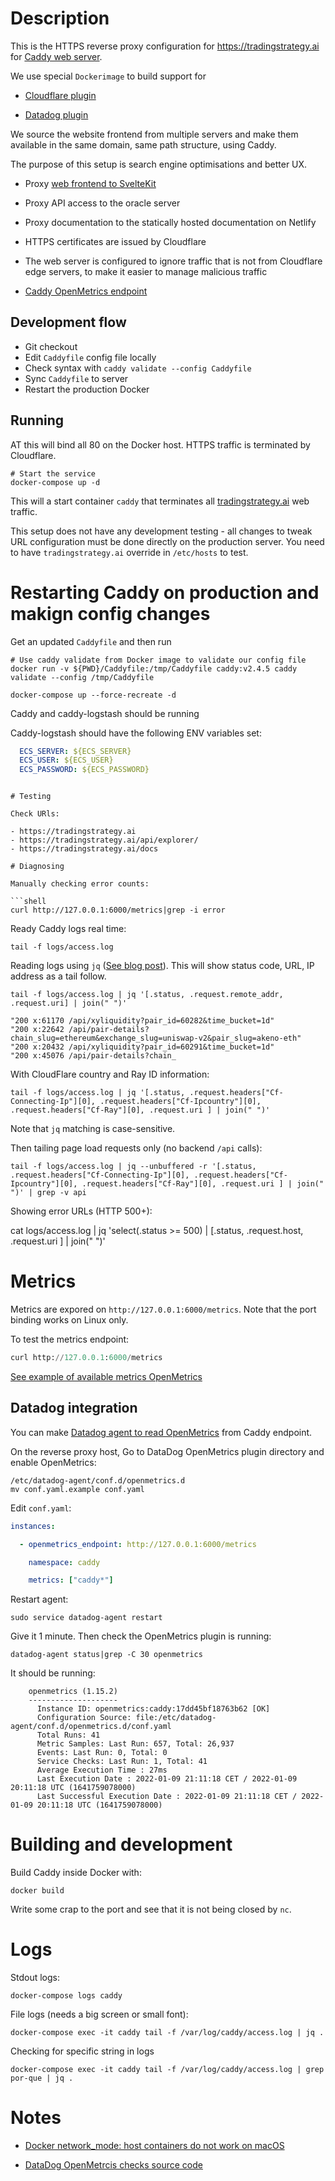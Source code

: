 # Description

This is the HTTPS reverse proxy configuration for https://tradingstrategy.ai for [Caddy web server](https://caddy.community/).

We use special `Dockerimage` to build support for

* [Cloudflare plugin](https://github.com/caddy-dns/cloudflare)

* [Datadog plugin](https://github.com/payintech/caddy-datadog)

We source the website frontend from multiple servers and make them available in the same domain, same path structure, using Caddy.

The purpose of this setup is search engine optimisations and better UX.

* Proxy [web frontend to SvelteKit](https://github.com/tradingstrategy-ai/frontend)

* Proxy API access to the oracle server

* Proxy documentation to the statically hosted documentation on Netlify

* HTTPS certificates are issued by Cloudflare

* The web server is configured to ignore traffic that is not from Cloudflare edge servers,
  to make it easier to manage malicious traffic

* [Caddy OpenMetrics endpoint](https://caddyserver.com/docs/metrics)

## Development flow

- Git checkout
- Edit `Caddyfile` config file locally
- Check syntax with `caddy validate --config Caddyfile`
- Sync `Caddyfile` to server
- Restart the production Docker

## Running

AT this will bind all 80 on the Docker host. HTTPS traffic is terminated by Cloudflare.

```shell
# Start the service
docker-compose up -d
```

This will a start container `caddy` that terminates all [tradingstrategy.ai](https://tradingstrategy.ai) web traffic.

This setup does not have any development testing - all changes to tweak URL configuration must be done directly on the production server.
You need to have `tradingstrategy.ai` override in `/etc/hosts` to test.

# Restarting Caddy on production and makign config changes

Get an updated `Caddyfile` and then run

```shell
# Use caddy validate from Docker image to validate our config file
docker run -v ${PWD}/Caddyfile:/tmp/Caddyfile caddy:v2.4.5 caddy validate --config /tmp/Caddyfile

docker-compose up --force-recreate -d
```

Caddy and caddy-logstash should be running

Caddy-logstash should have the following ENV variables set:

```yaml
  ECS_SERVER: ${ECS_SERVER}
  ECS_USER: ${ECS_USER}
  ECS_PASSWORD: ${ECS_PASSWORD}
```

```shell

# Testing

Check URls:

- https://tradingstrategy.ai
- https://tradingstrategy.ai/api/explorer/
- https://tradingstrategy.ai/docs

# Diagnosing

Manually checking error counts:

```shell
curl http://127.0.0.1:6000/metrics|grep -i error
```

Ready Caddy logs real time:

```shell
tail -f logs/access.log
```

Reading logs using `jq` ([See blog post](https://caddy.community/t/making-caddy-logs-more-readable/7565)).
This will show status code, URL, IP address as a tail follow.

```shell
tail -f logs/access.log | jq '[.status, .request.remote_addr, .request.uri] | join(" ")'
```
```
"200 x:61170 /api/xyliquidity?pair_id=60282&time_bucket=1d"
"200 x:22642 /api/pair-details?chain_slug=ethereum&exchange_slug=uniswap-v2&pair_slug=akeno-eth"
"200 x:20432 /api/xyliquidity?pair_id=60291&time_bucket=1d"
"200 x:45076 /api/pair-details?chain_
``` 

With CloudFlare country and Ray ID information: 

```shell
tail -f logs/access.log | jq '[.status, .request.headers["Cf-Connecting-Ip"][0], .request.headers["Cf-Ipcountry"][0], .request.headers["Cf-Ray"][0], .request.uri ] | join(" ")'
```

Note that `jq` matching is case-sensitive.

Then tailing page load requests only (no backend `/api` calls):

```shell
tail -f logs/access.log | jq --unbuffered -r '[.status, .request.headers["Cf-Connecting-Ip"][0], .request.headers["Cf-Ipcountry"][0], .request.headers["Cf-Ray"][0], .request.uri ] | join(" ")' | grep -v api
```

Showing error URLs (HTTP 500+):

cat logs/access.log | jq 'select(.status >= 500) | [.status, .request.host, .request.uri ] | join(" ")' 

# Metrics

Metrics are expored on `http://127.0.0.1:6000/metrics`. Note that the port binding works on Linux only.

To test the metrics endpoint:

```python
curl http://127.0.0.1:6000/metrics
```

[See example of available metrics OpenMetrics](./metrics.md)

## Datadog integration

You can make [Datadog agent to read OpenMetrics](https://docs.datadoghq.com/integrations/openmetrics/) from Caddy endpoint.

On the reverse proxy host, Go to DataDog OpenMetrics plugin directory and enable OpenMetrics:

```shell
/etc/datadog-agent/conf.d/openmetrics.d
mv conf.yaml.example conf.yaml
```

Edit `conf.yaml`:

```yaml
instances:

  - openmetrics_endpoint: http://127.0.0.1:6000/metrics

    namespace: caddy

    metrics: ["caddy*"]
```

Restart agent:

```shell
sudo service datadog-agent restart
```

Give it 1 minute. Then check the OpenMetrics plugin is running:

```shell
datadog-agent status|grep -C 30 openmetrics
```

It should be running:

```
    openmetrics (1.15.2)
    --------------------
      Instance ID: openmetrics:caddy:17dd45bf18763b62 [OK]
      Configuration Source: file:/etc/datadog-agent/conf.d/openmetrics.d/conf.yaml
      Total Runs: 41
      Metric Samples: Last Run: 657, Total: 26,937
      Events: Last Run: 0, Total: 0
      Service Checks: Last Run: 1, Total: 41
      Average Execution Time : 27ms
      Last Execution Date : 2022-01-09 21:11:18 CET / 2022-01-09 20:11:18 UTC (1641759078000)
      Last Successful Execution Date : 2022-01-09 21:11:18 CET / 2022-01-09 20:11:18 UTC (1641759078000)
```

# Building and development

Build Caddy inside Docker with:

```shell
docker build

```
Write some crap to the port and see that it is not being closed by `nc`.

# Logs

Stdout logs:

```
docker-compose logs caddy
```

File logs (needs a big screen or small font):

```
docker-compose exec -it caddy tail -f /var/log/caddy/access.log | jq .
```

Checking for specific string in logs

```shell
docker-compose exec -it caddy tail -f /var/log/caddy/access.log | grep por-que | jq .
```

# Notes

* [Docker network_mode: host containers do not work on macOS](https://github.com/docker/for-mac/issues/155)

* [DataDog OpenMetrcis checks source code](https://github.com/DataDog/integrations-core/blob/master/datadog_checks_base/datadog_checks/base/checks/openmetrics/v2/base.py)
